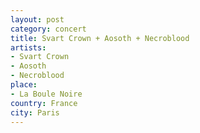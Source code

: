 ```yaml
---
layout: post
category: concert
title: Svart Crown + Aosoth + Necroblood
artists: 
- Svart Crown
- Aosoth
- Necroblood
place: 
- La Boule Noire
country: France
city: Paris
---
```



